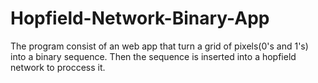 # Hopfield-Network-Binary-App
The program consist of an web app that turn a grid of pixels(0's and 1's) into a binary sequence. Then the sequence is inserted into a hopfield network to proccess it.
